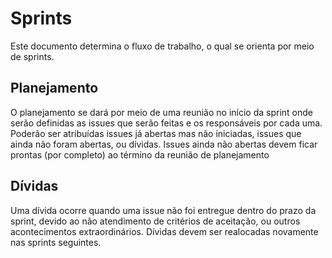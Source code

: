 # Sprints

Este documento determina o fluxo de trabalho, o qual se orienta por meio de sprints.

## Planejamento

O planejamento se dará por meio de uma reunião no início da sprint onde serão definidas as issues que serão feitas e os responsáveis
por cada uma. Poderão ser atribuídas issues já abertas mas não iniciadas, issues que ainda não foram abertas, ou dívidas. Issues ainda não abertas
devem ficar prontas (por completo) ao término da reunião de planejamento

## Dívidas

Uma dívida ocorre quando uma issue não foi entregue dentro do prazo da sprint, devido ao não atendimento de critérios de aceitação,
ou outros acontecimentos extraordinários. Dívidas devem ser realocadas novamente nas sprints seguintes.

